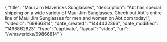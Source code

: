 {
    "title": "Maui Jim Mavericks Sunglasses",
    "description": "Abt has special shipping on a wide variety of Maui Jim Sunglasses. Check out Abt's entire line of Maui Jim Sunglasses for men and women on Abt.com today!",
    "videoid": "69866814",
    "date_created": "1444432366",
    "date_modified": "1498862823",
    "type": "captivate",
    "layout": "video",
    "url": "\/v\/mavericks\/69866814"
}